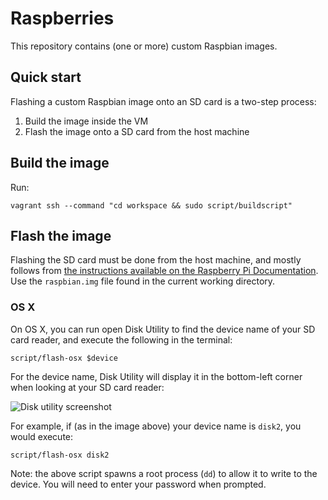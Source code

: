 Raspberries
===========

This repository contains (one or more) custom Raspbian images.

Quick start
-----------

Flashing a custom Raspbian image onto an SD card is a two-step process:

1. Build the image inside the VM
2. Flash the image onto a SD card from the host machine

Build the image
---------------

Run:

```
vagrant ssh --command "cd workspace && sudo script/buildscript"
```

Flash the image
---------------

Flashing the SD card must be done from the host machine, and mostly follows from [the instructions available on the Raspberry Pi Documentation](https://www.raspberrypi.org/documentation/installation/installing-images/README.md). Use the `raspbian.img` file found in the current working directory.

### OS X

On OS X, you can run open Disk Utility to find the device name of your SD card reader, and execute the following in the terminal:

```
script/flash-osx $device
```

For the device name, Disk Utility will display it in the bottom-left corner when looking at your SD card reader:

![Disk utility screenshot](https://cloud.githubusercontent.com/assets/1623628/12372939/dfd7c22c-bc42-11e5-91c3-6e85b720dfb4.png)

For example, if (as in the image above) your device name is `disk2`, you would execute:

```
script/flash-osx disk2
```

Note: the above script spawns a root process (`dd`) to allow it to write to the device. You will need to enter your password when prompted.
